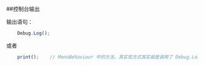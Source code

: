 ##控制台输出

输出语句：

```javascript
    Debug.Log();
```

或者

```javascript
    print();    // MonoBehaviour 中的方法，其实现方式其实就是调用了 Debug.Log() 方法。
```